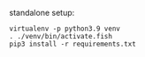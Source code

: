 standalone setup:
```
virtualenv -p python3.9 venv
. ./venv/bin/activate.fish
pip3 install -r requirements.txt
```
